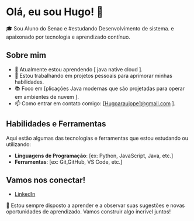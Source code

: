 # Olá, eu sou Hugo! 👋

🎓 Sou Aluno do Senac e #estudando Desenvolvimento de sistema. e apaixonado por tecnologia e aprendizado contínuo.

## Sobre mim
- 🌱 Atualmente estou aprendendo [  java native cloud  ].
- 🔭 Estou trabalhando em projetos pessoais para aprimorar minhas habilidades.
- 📚 Foco em [plicações Java modernas que são projetadas para operar em ambientes de nuvem ].
- 📫 Como entrar em contato comigo: [Hugoaraujope1@gmail.com ].

## Habilidades e Ferramentas
Aqui estão algumas das tecnologias e ferramentas que estou estudando ou utilizando:

- **Linguagens de Programação**: [ex: Python, JavaScript, Java, etc.]
- **Ferramentas**: [ex: Git,GitHub, VS Code, etc.]
  


## Vamos nos conectar!
- [LinkedIn](https://www.linkedin.com/in/hugo-araujo-079abb356/)



🌟 Estou sempre disposto a aprender e a observar suas sugestões e novas oportunidades de aprendizado. Vamos construir algo incrível juntos!
